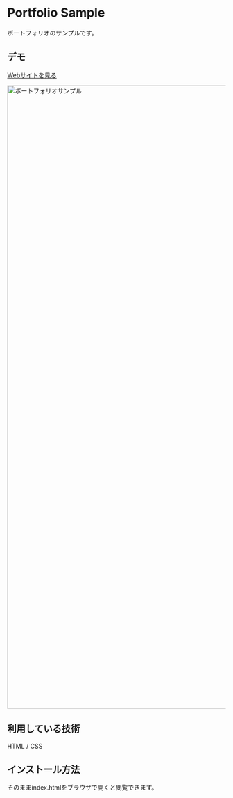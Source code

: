 Portfolio Sample
===

ポートフォリオのサンプルです。

## デモ
[Webサイトを見る](https://techis-jp-portfolio-sample717.herokuapp.com/)

<img width="1434" alt="ポートフォリオサンプル" src="https://user-images.githubusercontent.com/84701411/120142962-38a1d400-c21a-11eb-810c-1e71e52395a9.png">

## 利用している技術
HTML / CSS

## インストール方法
そのままindex.htmlをブラウザで開くと閲覧できます。

